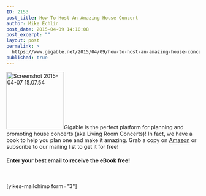 ```yaml
---
ID: 2153
post_title: How To Host An Amazing House Concert
author: Mike Echlin
post_date: 2015-04-09 14:10:08
post_excerpt: ""
layout: post
permalink: >
  https://www.gigable.net/2015/04/09/how-to-host-an-amazing-house-concert/
published: true
---
```

<a title="How To Host An Amazing House Concert by Michael Echlin" href="http://www.amazon.com/How-Host-Amazing-House-Concert-ebook/dp/B00VQNZ6BI" target="_blank"><img class="alignleft size-thumbnail wp-image-2154" src="http://gigable.net/wp-content/uploads/2015/04/Screenshot-2015-04-07-15.07.54-150x150.png" alt="Screenshot 2015-04-07 15.07.54" width="150" height="150" /></a>Gigable is the perfect platform for planning and promoting house concerts (aka Living Room Concerts)! In fact, we have a book to help you plan one and make it amazing. Grab a copy on <a title="How To Host An Amazing House Concert by Michael Echlin" href="http://www.amazon.com/How-Host-Amazing-House-Concert-ebook/dp/B00VQNZ6BI" target="_blank">Amazon</a> or subscribe to our mailing list to get it for free!
<h4>Enter your best email to receive the eBook free!</h4>
&nbsp;

[yikes-mailchimp form="3"]